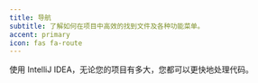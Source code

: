 ```yaml
---
title: 导航
subtitle: 了解如何在项目中高效的找到文件及各种功能菜单。
accent: primary
icon: fas fa-route
---
```


使用 IntelliJ IDEA，无论您的项目有多大，您都可以更快地处理代码。
